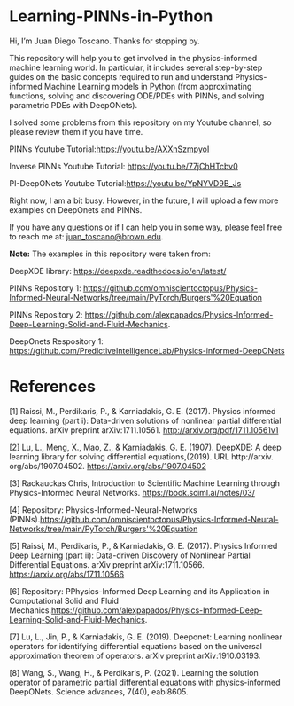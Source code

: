 # Learning-PINNs-in-Python

Hi, I’m Juan Diego Toscano. Thanks for stopping by.

This repository will help you to get involved in the physics-informed machine learning world. In particular, it includes several step-by-step guides on the basic concepts required to run and understand  Physics-informed Machine Learning models in Python (from approximating functions, solving and discovering ODE/PDEs with PINNs,  and solving parametric PDEs with DeepONets). 

I solved some problems from this repository on my Youtube channel, so please review them if you have time.

PINNs Youtube Tutorial:https://youtu.be/AXXnSzmpyoI

Inverse PINNs Youtube Tutorial: https://youtu.be/77jChHTcbv0

PI-DeepONets Youtube Tutorial:https://youtu.be/YpNYVD9B_Js

Right now, I am a bit busy. However, in the future, I will upload a few more examples on DeepOnets and PINNs.

If you have any questions or if I can help you in some way, please feel free to reach me at: juan_toscano@brown.edu.

**Note:** 
The examples in this repository were taken from:

DeepXDE library: https://deepxde.readthedocs.io/en/latest/

PINNs Repository 1: https://github.com/omniscientoctopus/Physics-Informed-Neural-Networks/tree/main/PyTorch/Burgers'%20Equation

PINNs Repository 2: https://github.com/alexpapados/Physics-Informed-Deep-Learning-Solid-and-Fluid-Mechanics.

DeepOnets Respository 1: https://github.com/PredictiveIntelligenceLab/Physics-informed-DeepONets

# References
[1] Raissi, M., Perdikaris, P., & Karniadakis, G. E. (2017). Physics informed deep learning (part i): Data-driven solutions of nonlinear partial differential equations. arXiv preprint arXiv:1711.10561. http://arxiv.org/pdf/1711.10561v1

[2] Lu, L., Meng, X., Mao, Z., & Karniadakis, G. E. (1907). DeepXDE: A deep learning library for solving differential equations,(2019). URL http://arxiv. org/abs/1907.04502. https://arxiv.org/abs/1907.04502

[3] Rackauckas Chris, Introduction to Scientific Machine Learning through Physics-Informed Neural Networks. https://book.sciml.ai/notes/03/

[4] Repository: Physics-Informed-Neural-Networks (PINNs).https://github.com/omniscientoctopus/Physics-Informed-Neural-Networks/tree/main/PyTorch/Burgers'%20Equation

[5] Raissi, M., Perdikaris, P., & Karniadakis, G. E. (2017). Physics Informed Deep Learning (part ii): Data-driven Discovery of Nonlinear Partial Differential Equations. arXiv preprint arXiv:1711.10566. https://arxiv.org/abs/1711.10566

[6] Repository: PPhysics-Informed Deep Learning and its Application in Computational Solid and Fluid Mechanics.https://github.com/alexpapados/Physics-Informed-Deep-Learning-Solid-and-Fluid-Mechanics.

[7] Lu, L., Jin, P., & Karniadakis, G. E. (2019). Deeponet: Learning nonlinear operators for identifying differential equations based on the universal approximation theorem of operators. arXiv preprint arXiv:1910.03193.

[8] Wang, S., Wang, H., & Perdikaris, P. (2021). Learning the solution operator of parametric partial differential equations with physics-informed DeepONets. Science advances, 7(40), eabi8605.


